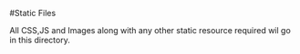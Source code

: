 #Static Files

All CSS,JS and Images along with any other static resource required wil go in this directory.
